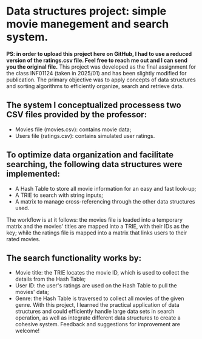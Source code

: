 # **Data structures project: simple movie manegement and search system.**
**PS: in order to upload this project here on GitHub, I had to use a reduced version of the ratings.csv file. Feel free to reach me out and I can send you the original file.**
This project was developed as the final assignment for the class INF01124 (taken in 2025/01) and has been slightly modified for publication. The primary objective was to apply concepts of data structures and sorting algorithms to efficiently organize, search and retrieve data.

## **The system I conceptualized processess two CSV files provided by the professor:**
- Movies file (movies.csv): contains movie data;
- Users file (ratings.csv): contains simulated user ratings.

## **To optimize data organization and facilitate searching, the following data structures were implemented:**
- A Hash Table to store all movie information for an easy and fast look-up;
- A TRIE to search with string inputs;
- A matrix to manage cross-referencing through the other data structures used.

The workflow is at it follows: the movies file is loaded into a temporary matrix and the movies' titles are mapped into a TRIE, with their IDs as the key; while the ratings file is mapped into a matrix that links users to their rated movies. 

## **The search functionality works by:**
- Movie title: the TRIE locates the movie ID, which is used to collect the details from the Hash Table;
- User ID: the user's ratings are used on the Hash Table to pull the movies' data;
- Genre: the Hash Table is traversed to collect all movies of the given genre.
With this project, I learned the practical application of data structures and could efficiently handle large data sets in search operation, as well as integrate different data structures to create a cohesive system. Feedback and suggestions for improvement are welcome!
  
